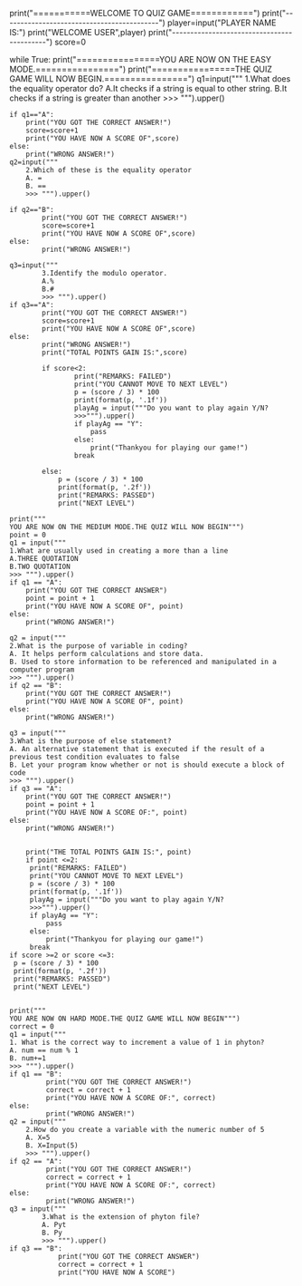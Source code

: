 print("===========WELCOME TO QUIZ GAME============")
print("-------------------------------------------")
player=input("PLAYER NAME IS:")
print("WELCOME USER",player)
print("-------------------------------------------")
score=0

while True:
    print("================YOU ARE NOW ON THE EASY MODE.================")
    print("================THE QUIZ GAME WILL NOW BEGIN.================")
    q1=input("""
    1.What does the equality operator do?
    A.It checks if a string is equal to other string.
    B.It checks if a string is greater than another
    >>> """).upper()

    if q1=="A":
        print("YOU GOT THE CORRECT ANSWER!")
        score=score+1
        print("YOU HAVE NOW A SCORE OF",score)
    else:
        print("WRONG ANSWER!")
    q2=input("""
        2.Which of these is the equality operator
        A. =
        B. == 
        >>> """).upper()

    if q2=="B":
            print("YOU GOT THE CORRECT ANSWER!")
            score=score+1
            print("YOU HAVE NOW A SCORE OF",score)
    else:
            print("WRONG ANSWER!")

    q3=input("""
            3.Identify the modulo operator.
            A.%
            B.#
            >>> """).upper()
    if q3=="A":
            print("YOU GOT THE CORRECT ANSWER!")
            score=score+1
            print("YOU HAVE NOW A SCORE OF",score)
    else:
            print("WRONG ANSWER!")
            print("TOTAL POINTS GAIN IS:",score)

            if score<2:
                    print("REMARKS: FAILED")
                    print("YOU CANNOT MOVE TO NEXT LEVEL")
                    p = (score / 3) * 100
                    print(format(p, '.1f'))
                    playAg = input("""Do you want to play again Y/N?
                    >>>""").upper()
                    if playAg == "Y":
                        pass
                    else:
                        print("Thankyou for playing our game!")
                    break

            else:
                p = (score / 3) * 100
                print(format(p, '.2f'))
                print("REMARKS: PASSED")
                print("NEXT LEVEL")

    print("""
    YOU ARE NOW ON THE MEDIUM MODE.THE QUIZ WILL NOW BEGIN""")
    point = 0
    q1 = input("""
    1.What are usually used in creating a more than a line
    A.THREE QUOTATION
    B.TWO QUOTATION
    >>> """).upper()
    if q1 == "A":
        print("YOU GOT THE CORRECT ANSWER")
        point = point + 1
        print("YOU HAVE NOW A SCORE OF", point)
    else:
        print("WRONG ANSWER!")

    q2 = input("""
    2.What is the purpose of variable in coding?
    A. It helps perform calculations and store data.
    B. Used to store information to be referenced and manipulated in a computer program
    >>> """).upper()
    if q2 == "B":
        print("YOU GOT THE CORRECT ANSWER!")
        print("YOU HAVE NOW A SCORE OF", point)
    else:
        print("WRONG ANSWER!")

    q3 = input("""
    3.What is the purpose of else statement?
    A. An alternative statement that is executed if the result of a previous test condition evaluates to false
    B. Let your program know whether or not is should execute a block of code
    >>> """).upper()
    if q3 == "A":
        print("YOU GOT THE CORRECT ANSWER!")
        point = point + 1
        print("YOU HAVE NOW A SCORE OF:", point)
    else:
        print("WRONG ANSWER!")


        print("THE TOTAL POINTS GAIN IS:", point)
        if point <=2:
         print("REMARKS: FAILED")
         print("YOU CANNOT MOVE TO NEXT LEVEL")
         p = (score / 3) * 100
         print(format(p, '.1f'))
         playAg = input("""Do you want to play again Y/N?
         >>>""").upper()
         if playAg == "Y":
             pass
         else:
             print("Thankyou for playing our game!")
         break
    if score >=2 or score <=3:
     p = (score / 3) * 100
     print(format(p, '.2f'))
     print("REMARKS: PASSED")
     print("NEXT LEVEL")


    print("""
    YOU ARE NOW ON HARD MODE.THE QUIZ GAME WILL NOW BEGIN""")
    correct = 0
    q1 = input("""
    1. What is the correct way to increment a value of 1 in phyton?
    A. num == num % 1
    B. num+=1
    >>> """).upper()
    if q1 == "B":
             print("YOU GOT THE CORRECT ANSWER!")
             correct = correct + 1
             print("YOU HAVE NOW A SCORE OF:", correct)
    else:
             print("WRONG ANSWER!")
    q2 = input("""
        2.How do you create a variable with the numeric number of 5
        A. X=5
        B. X=Input(5)
        >>> """).upper()
    if q2 == "A":
             print("YOU GOT THE CORRECT ANSWER!")
             correct = correct + 1
             print("YOU HAVE NOW A SCORE OF:", correct)
    else:
             print("WRONG ANSWER!")
    q3 = input("""
            3.What is the extension of phyton file?
            A. Pyt
            B. Py 
            >>> """).upper()
    if q3 == "B":
                print("YOU GOT THE CORRECT ANSWER")
                correct = correct + 1
                print("YOU HAVE NOW A SCORE")
